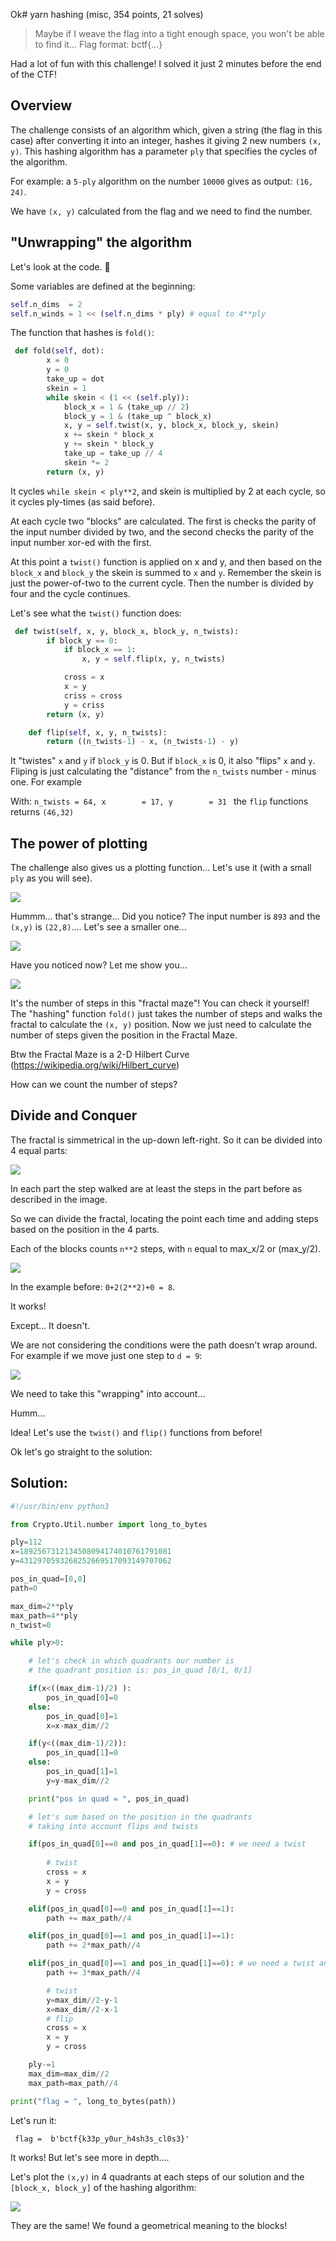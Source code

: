 Ok# yarn hashing (misc, 354 points, 21 solves)


>Maybe if I weave the flag into a tight enough space, you won't be able to find it... Flag format: bctf{...}

Had a lot of fun with this challenge! I solved it just 2 minutes before the end of the CTF!

## Overview

The challenge consists of an algorithm which, given a string (the flag in this case) after converting it into an integer, hashes it giving 2 new numbers `(x, y)`. This hashing algorithm has a parameter `ply` that specifies the cycles of the algorithm.

For example: a `5-ply` algorithm on the number `10000` gives as output: `(16, 24)`.

We have `(x, y)` calculated from the flag and we need to find the number.

## "Unwrapping" the algorithm
Let's look at the code. 👀

Some variables are defined at the beginning:

```python
self.n_dims  = 2
self.n_winds = 1 << (self.n_dims * ply) # equal to 4**ply
```

The function that hashes is `fold()`:

```python
 def fold(self, dot):
        x = 0
        y = 0
        take_up = dot
        skein = 1
        while skein < (1 << (self.ply)):
            block_x = 1 & (take_up // 2)
            block_y = 1 & (take_up ^ block_x)
            x, y = self.twist(x, y, block_x, block_y, skein)
            x += skein * block_x
            y += skein * block_y
            take_up = take_up // 4
            skein *= 2
        return (x, y)
```
It cycles `while skein < ply**2`, and skein is multiplied by 2 at each cycle, so it cycles ply-times (as said before).

At each cycle two "blocks" are calculated. The first is checks the parity of the input number divided by two, and the second checks the parity of the input number xor-ed with the first.

At this point a `twist()` function is applied on x and y, and then based on the `block_x` and `block_y` the skein is summed to `x` and `y`. Remember the skein is just the power-of-two to the current cycle. Then the number is divided by four and the cycle continues.

Let's see what the `twist()` function does:
```python
 def twist(self, x, y, block_x, block_y, n_twists):
        if block_y == 0:
            if block_x == 1:
                x, y = self.flip(x, y, n_twists)

            cross = x
            x = y
            criss = cross
            y = criss
        return (x, y)

    def flip(self, x, y, n_twists):
        return ((n_twists-1) - x, (n_twists-1) - y)
```

It "twistes" `x` and `y` if `block_y` is 0. But if `block_x` is 0, it also "flips" `x` and `y`.
Fliping is just calculating the "distance" from the `n_twists` number - minus one. For example

With:
`
n_twists = 64,
x        = 17,
y        = 31 
`
the `flip` functions returns `(46,32)`


## The power of plotting

The challenge also gives us a plotting function... Let's use it (with a small `ply` as you will see).

![](imgs/5-ply.png)

Hummm... that's strange... Did you notice? The input number is `893` and the `(x,y)` is `(22,8)`.... Let's see a smaller one...

![](imgs/3-ply.png)

Have you noticed now? Let me show you...

![](imgs/3-ply-path.png)

It's the number of steps in this "fractal maze"! You can check it yourself! The "hashing" function `fold()` just takes the number of steps and walks the fractal to calculate the `(x, y)` position. Now we just need to calculate the number of steps given the position in the Fractal Maze.

Btw the Fractal Maze is a 2-D Hilbert Curve (https://wikipedia.org/wiki/Hilbert_curve)

How can we count the number of steps?


## Divide and Conquer

The fractal is simmetrical in the up-down left-right. So it can be divided into 4 equal parts:

![](imgs/3-ply-sol1.png)

In each part the step walked are at least the steps in the part before as described in the image.

So we can divide the fractal, locating the point each time and adding steps based on the position in the 4 parts.

Each of the blocks counts `n**2` steps, with `n` equal to max_x/2 or (max_y/2).

![](imgs/3-ply-sol.png)

In the example before: `0+2(2**2)+0 = 8`.

It works!

Except... It doesn't.

We are not considering the conditions were the path doesn't wrap around. For example if we move just one step to `d = 9`:

![](imgs/3-ply-wrong.png)

We need to take this "wrapping" into account... 

Humm...

Idea! Let's use the `twist()` and `flip()` functions from before!

Ok let's go straight to the solution:

## Solution:

```python
#!/usr/bin/env python3

from Crypto.Util.number import long_to_bytes

ply=112
x=1892567312134508094174010761791081
y=4312970593268252669517093149707062

pos_in_quad=[0,0]
path=0

max_dim=2**ply
max_path=4**ply
n_twist=0

while ply>0:

    # let's check in which quadrants our number is
    # the quadrant position is: pos_in_quad [0/1, 0/1]

    if(x<((max_dim-1)/2) ):
        pos_in_quad[0]=0
    else:
        pos_in_quad[0]=1
        x=x-max_dim//2

    if(y<((max_dim-1)/2)):
        pos_in_quad[1]=0
    else:
        pos_in_quad[1]=1
        y=y-max_dim//2

    print("pos in quad = ", pos_in_quad)

    # let's sum based on the position in the quadrants
    # taking into account flips and twists

    if(pos_in_quad[0]==0 and pos_in_quad[1]==0): # we need a twist
        
        # twist
        cross = x
        x = y
        y = cross

    elif(pos_in_quad[0]==0 and pos_in_quad[1]==1):
        path += max_path//4

    elif(pos_in_quad[0]==1 and pos_in_quad[1]==1):
        path += 2*max_path//4

    elif(pos_in_quad[0]==1 and pos_in_quad[1]==0): # we need a twist and a flip
        path += 3*max_path//4

        # twist
        y=max_dim//2-y-1
        x=max_dim//2-x-1
        # flip
        cross = x
        x = y
        y = cross

    ply-=1
    max_dim=max_dim//2
    max_path=max_path//4

print("flag = ", long_to_bytes(path))
```
Let's run it:

`
flag =  b'bctf{k33p_y0ur_h4sh3s_cl0s3}'`

It works! But let's see more in depth....

Let's plot the `(x,y)` in 4 quadrants at each steps of our solution and the `[block_x, block_y]` of the hashing algorithm:


![](imgs/quadrants.png)

They are the same! We found a geometrical meaning to the blocks!
